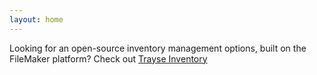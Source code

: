 ```yaml
---
layout: home
---
```

Looking for an open-source inventory management options, built on the FileMaker platform?  Check out <a href="https://www.trayseinventory.com/">Trayse Inventory</a>
